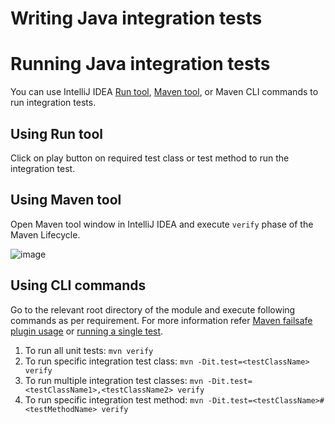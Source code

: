 # Writing Java integration tests

# Running Java integration tests

You can use IntelliJ IDEA [Run tool](https://www.jetbrains.com/help/idea/run-tool-window.html), [Maven tool](https://www.jetbrains.com/help/idea/maven-projects-tool-window.html), or Maven CLI commands to run integration tests.

## Using Run tool

Click on play button on required test class or test method to run the integration test.

## Using Maven tool

Open Maven tool window in IntelliJ IDEA and execute `verify` phase of the Maven Lifecycle.

![image](https://user-images.githubusercontent.com/36144069/194096513-25e58241-ebcb-433d-a99c-71af36dfb3d4.png)

## Using CLI commands

Go to the relevant root directory of the module and execute following commands as per requirement. For more information refer [Maven failsafe plugin usage](https://maven.apache.org/surefire/maven-failsafe-plugin/usage.html) or [running a single test](https://maven.apache.org/surefire/maven-failsafe-plugin/examples/single-test.html).

1. To run all unit tests: `mvn verify`
2. To run specific integration test class: `mvn -Dit.test=<testClassName> verify`
3. To run multiple integration test classes: `mvn -Dit.test=<testClassName1>,<testClassName2> verify`
4. To run specific integration test method: `mvn -Dit.test=<testClassName>#<testMethodName> verify`
